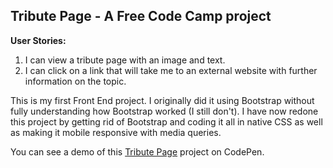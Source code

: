 ## Tribute Page -  A Free Code Camp project

**User Stories:**
1. I can view a tribute page with an image and text.
2. I can click on a link that will take me to an external website with further information on the topic.

This is my first Front End project. I originally did it using Bootstrap without fully understanding how Bootstrap worked (I still don't). I have now redone this project by getting rid of Bootstrap and coding it all in native CSS as well as making it mobile responsive with media queries. 

You can see a demo of this [Tribute Page](https://codepen.io/Pagey/pen/GmOYdm) project on CodePen.
